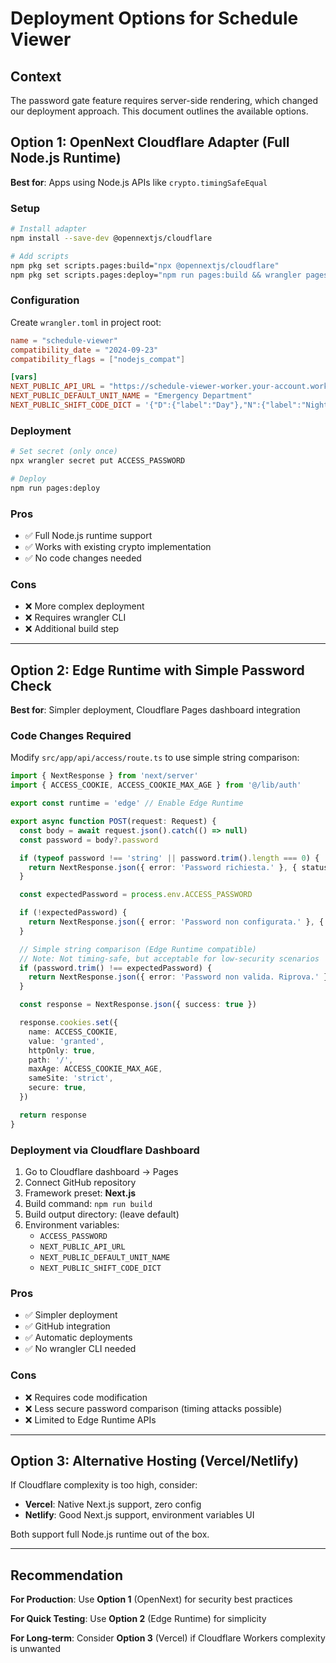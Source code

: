 # Deployment Options for Schedule Viewer

## Context

The password gate feature requires server-side rendering, which changed our deployment approach. This document outlines the available options.

## Option 1: OpenNext Cloudflare Adapter (Full Node.js Runtime)

**Best for**: Apps using Node.js APIs like `crypto.timingSafeEqual`

### Setup

```bash
# Install adapter
npm install --save-dev @opennextjs/cloudflare

# Add scripts
npm pkg set scripts.pages:build="npx @opennextjs/cloudflare"
npm pkg set scripts.pages:deploy="npm run pages:build && wrangler pages deploy .open-next/worker"
```

### Configuration

Create `wrangler.toml` in project root:

```toml
name = "schedule-viewer"
compatibility_date = "2024-09-23"
compatibility_flags = ["nodejs_compat"]

[vars]
NEXT_PUBLIC_API_URL = "https://schedule-viewer-worker.your-account.workers.dev/api"
NEXT_PUBLIC_DEFAULT_UNIT_NAME = "Emergency Department"
NEXT_PUBLIC_SHIFT_CODE_DICT = '{"D":{"label":"Day"},"N":{"label":"Night"},"O":{"label":"Off"}}'
```

### Deployment

```bash
# Set secret (only once)
npx wrangler secret put ACCESS_PASSWORD

# Deploy
npm run pages:deploy
```

### Pros
- ✅ Full Node.js runtime support
- ✅ Works with existing crypto implementation
- ✅ No code changes needed

### Cons
- ❌ More complex deployment
- ❌ Requires wrangler CLI
- ❌ Additional build step

---

## Option 2: Edge Runtime with Simple Password Check

**Best for**: Simpler deployment, Cloudflare Pages dashboard integration

### Code Changes Required

Modify `src/app/api/access/route.ts` to use simple string comparison:

```typescript
import { NextResponse } from 'next/server'
import { ACCESS_COOKIE, ACCESS_COOKIE_MAX_AGE } from '@/lib/auth'

export const runtime = 'edge' // Enable Edge Runtime

export async function POST(request: Request) {
  const body = await request.json().catch(() => null)
  const password = body?.password

  if (typeof password !== 'string' || password.trim().length === 0) {
    return NextResponse.json({ error: 'Password richiesta.' }, { status: 400 })
  }

  const expectedPassword = process.env.ACCESS_PASSWORD

  if (!expectedPassword) {
    return NextResponse.json({ error: 'Password non configurata.' }, { status: 500 })
  }

  // Simple string comparison (Edge Runtime compatible)
  // Note: Not timing-safe, but acceptable for low-security scenarios
  if (password.trim() !== expectedPassword) {
    return NextResponse.json({ error: 'Password non valida. Riprova.' }, { status: 401 })
  }

  const response = NextResponse.json({ success: true })

  response.cookies.set({
    name: ACCESS_COOKIE,
    value: 'granted',
    httpOnly: true,
    path: '/',
    maxAge: ACCESS_COOKIE_MAX_AGE,
    sameSite: 'strict',
    secure: true,
  })

  return response
}
```

### Deployment via Cloudflare Dashboard

1. Go to Cloudflare dashboard → Pages
2. Connect GitHub repository
3. Framework preset: **Next.js**
4. Build command: `npm run build`
5. Build output directory: (leave default)
6. Environment variables:
   - `ACCESS_PASSWORD`
   - `NEXT_PUBLIC_API_URL`
   - `NEXT_PUBLIC_DEFAULT_UNIT_NAME`
   - `NEXT_PUBLIC_SHIFT_CODE_DICT`

### Pros
- ✅ Simpler deployment
- ✅ GitHub integration
- ✅ Automatic deployments
- ✅ No wrangler CLI needed

### Cons
- ❌ Requires code modification
- ❌ Less secure password comparison (timing attacks possible)
- ❌ Limited to Edge Runtime APIs

---

## Option 3: Alternative Hosting (Vercel/Netlify)

If Cloudflare complexity is too high, consider:

- **Vercel**: Native Next.js support, zero config
- **Netlify**: Good Next.js support, environment variables UI

Both support full Node.js runtime out of the box.

---

## Recommendation

**For Production**: Use **Option 1** (OpenNext) for security best practices

**For Quick Testing**: Use **Option 2** (Edge Runtime) for simplicity

**For Long-term**: Consider **Option 3** (Vercel) if Cloudflare Workers complexity is unwanted
